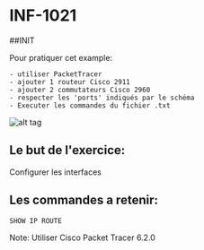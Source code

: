 # INF-1021

##INIT

Pour pratiquer cet example:

```
- utiliser PacketTracer
- ajouter 1 routeur Cisco 2911
- ajouter 2 commutateurs Cisco 2960
- respecter les 'ports' indiqués par le schéma
- Executer les commandes du fichier .txt
```

![alt tag](https://github.com/setrar/INF-1021/blob/master/1.ROUTE/ROUTE.png)

## Le but de l'exercice:

Configurer les interfaces

## Les commandes a retenir:

```
SHOW IP ROUTE 
```

Note: Utiliser Cisco Packet Tracer 6.2.0
